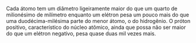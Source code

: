 ﻿Cada átomo tem um diâmetro ligeiramente maior do que um quarto de milionésimo de milímetro enquanto um elétron pesa um pouco mais do que uma duodécima-milésima parte do menor átomo, o do hidrogênio. O próton positivo, característico do núcleo atômico, ainda que possa não ser maior do que um elétron negativo, pesa quase duas mil vezes mais.